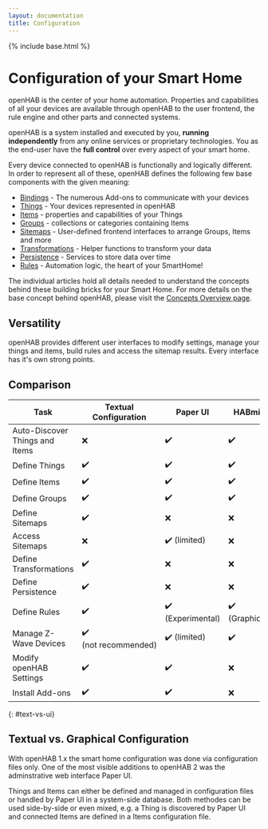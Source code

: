 ```yaml
---
layout: documentation
title: Configuration
---
```


{% include base.html %}

# Configuration of your Smart Home

openHAB is the center of your home automation. <!-- Draft -->
Properties and capabilities of all your devices are available through openHAB to the user frontend, the rule engine and other parts and connected systems. <!-- Draft -->

openHAB is a system installed and executed by you, **running independently** from any online services or proprietary technologies. <!-- Draft -->
You as the end-user have the **full control** over every aspect of your smart home. <!-- Draft -->

Every device connected to openHAB is functionally and logically different. <!-- Draft -->
In order to represent all of these, openHAB defines the following few base components with the given meaning:

* [Bindings]({{base}}/addons/bindings.html) - The numerous Add-ons to communicate with your devices <!-- Draft -->
* [Things](things.html) - Your devices represented in openHAB <!-- Draft -->
* [Items](items.html) - properties and capabilities of your Things <!-- Draft -->
* [Groups](items.html#groups) - collections or categories containing Items <!-- Draft -->
* [Sitemaps](sitemaps.html) - User-defined frontend interfaces to arrange Groups, Items and more <!-- Draft -->
* [Transformations](transform.html) - Helper functions to transform your data <!-- Draft -->
* [Persistence](persistence.html) - Services to store data over time <!-- Draft -->
* [Rules](rules-dsl.html) - Automation logic, the heart of your SmartHome! <!-- Draft -->

The individual articles hold all details needed to understand the concepts behind these building bricks for your Smart Home. <!-- Draft -->
For more details on the base concept behind openHAB, please visit the [Concepts Overview page]({{base}}/concepts/index.html). <!-- Draft -->

## Versatility

openHAB provides different user interfaces to modify settings, manage your things and items, build rules and access the sitemap results. <!-- Draft -->
Every interface has it's own strong points. <!-- Draft -->

## Comparison

<table class="centered highlight"> <!-- Draft -->
  <thead>
    <tr> <!-- Draft -->
      <th data-field="task">Task</th>
      <th data-field="files">Textual Configuration</th>
      <th data-field="paperui">Paper UI</th>
      <th data-field="habmin">HABmin</th>
      <th data-field="uis">other UIs</th>
      <th data-field="karaf">Karaf Console</th>
    </tr>
  </thead> <!-- Draft -->

  <tbody>
    <tr> <!-- Draft -->
      <td>Auto-Discover Things and Items</td>
      <td>❌</td>
      <td>✔️</td>
      <td>✔️</td>
      <td>❌</td>
      <td>✔️</td>
    </tr>
    <tr> <!-- Draft -->
      <td>Define Things</td>
      <td>✔️</td>
      <td>✔️</td>
      <td>✔️</td>
      <td>❌</td>
      <td>✔️</td>
    </tr>
    <tr> <!-- Draft -->
      <td>Define Items</td>
      <td>✔️</td>
      <td>✔️</td>
      <td>✔️</td>
      <td>❌</td>
      <td>✔️</td>
    </tr>
    <tr> <!-- Draft -->
      <td>Define Groups</td>
      <td>✔️</td>
      <td>✔️</td>
      <td>✔️</td>
      <td>❌</td>
      <td>✔️</td>
    </tr>
    <tr> <!-- Draft -->
      <td>Define Sitemaps</td>
      <td>✔️</td>
      <td>❌</td>
      <td>❌</td>
      <td>(HABPanel)</td>
      <td>❌</td>
    </tr>
    <tr> <!-- Draft -->
      <td>Access Sitemaps</td>
      <td>❌</td>
      <td>✔️ (limited)</td>
      <td>❌</td>
      <td>✔️</td>
      <td>❌</td>
    </tr>
    <tr> <!-- Draft -->
      <td>Define Transformations</td>
      <td>✔️</td>
      <td>❌</td>
      <td>❌</td>
      <td>❌</td>
      <td>❌</td>
    </tr>
    <tr> <!-- Draft -->
      <td>Define Persistence</td>
      <td>✔️</td>
      <td>❌</td>
      <td>❌</td>
      <td>❌</td>
      <td>❌</td>
    </tr>
    <tr> <!-- Draft -->
      <td>Define Rules</td>
      <td>✔️</td>
      <td>✔️ (Experimental)</td>
      <td>✔️ (Graphical)</td>
      <td>❌</td>
      <td>❌</td>
    </tr>
    <tr> <!-- Draft -->
      <td>Manage Z-Wave Devices</td>
      <td>✔️ (not&nbsp;recommended)</td>
      <td>✔️ (limited)</td>
      <td>✔️</td>
      <td>❌</td>
      <td>❌</td>
    </tr>
    <tr> <!-- Draft -->
      <td>Modify openHAB Settings</td>
      <td>✔️</td>
      <td>✔️</td>
      <td>❌</td>
      <td>❌</td>
      <td>✔️</td>
    </tr>
    <tr> <!-- Draft -->
      <td>Install Add-ons</td>
      <td>✔️</td>
      <td>✔️</td>
      <td>❌</td>
      <td>❌</td>
      <td>✔️</td>
    </tr>
  </tbody> <!-- Draft -->
</table>

{: #text-vs-ui}
## Textual vs. Graphical Configuration

With openHAB 1.x the smart home configuration was done via configuration files only. <!-- Draft -->
One of the most visible additions to openHAB 2 was the adminstrative web interface Paper UI. <!-- Draft -->

Things and Items can either be defined and managed in configuration files or handled by Paper UI in a system-side database. <!-- Draft -->
Both methodes can be used side-by-side or even mixed, e.g. a Thing is discovered by Paper UI and connected Items are defined in a Items configuration file. <!-- Draft -->
